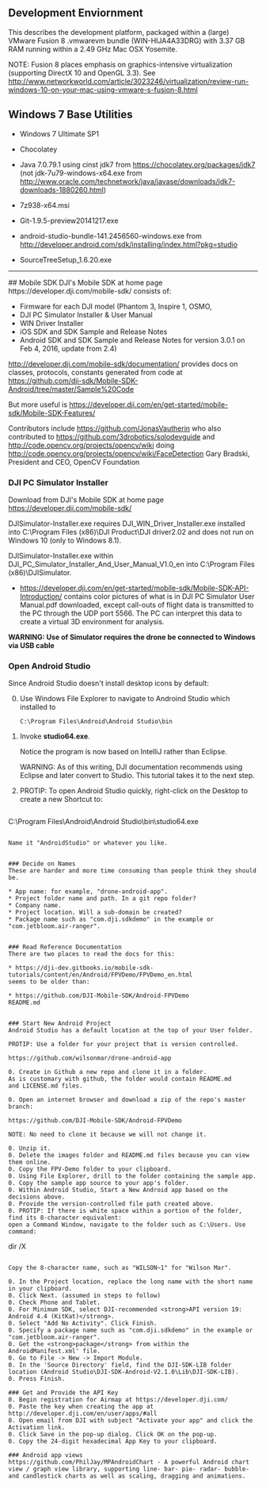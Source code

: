 ## Development Enviornment

This describes the development platform, packaged within a (large)
VMware Fusion 8 .vmwarevm bundle (WIN-HIJA4A33DRG) with 3.37 GB RAM running within a 2.49 GHz Mac OSX Yosemite.

NOTE: Fusion 8 places emphasis on graphics-intensive virtualization
(supporting DirectX 10 and OpenGL 3.3). See http://www.networkworld.com/article/3023246/virtualization/review-run-windows-10-on-your-mac-using-vmware-s-fusion-8.html

## Windows 7 Base Utilities

* Windows 7 Ultimate SP1
* Chocolatey
* Java 7.0.79.1 using cinst jdk7 from https://chocolatey.org/packages/jdk7
  (not jdk-7u79-windows-x64.exe from http://www.oracle.com/technetwork/java/javase/downloads/jdk7-downloads-1880260.html)
* 7z938-x64.msi
* Git-1.9.5-preview20141217.exe

* android-studio-bundle-141.2456560-windows.exe from http://developer.android.com/sdk/installing/index.html?pkg=studio
* SourceTreeSetup_1.6.20.exe

<hr />

<a name="MobileSDK">
## Mobile SDK</a>
DJI's Mobile SDK at home page https://developer.dji.com/mobile-sdk/
consists of:

* Firmware for each DJI model (Phantom 3, Inspire 1, OSMO, 
* DJI PC Simulator Installer & User Manual
* WIN Driver Installer
* iOS SDK and SDK Sample and Release Notes
* Android SDK and SDK Sample and Release Notes for version 3.0.1 on Feb 4, 2016, update from 2.4)
 
http://developer.dji.com/mobile-sdk/documentation/
provides docs on classes, protocols, constants generated from code at
https://github.com/dji-sdk/Mobile-SDK-Android/tree/master/Sample%20Code

But more useful is https://developer.dji.com/en/get-started/mobile-sdk/Mobile-SDK-Features/

Contributors include https://github.com/JonasVautherin
who also contributed to https://github.com/3drobotics/solodevguide
and http://code.opencv.org/projects/opencv/wiki
doing http://code.opencv.org/projects/opencv/wiki/FaceDetection
Gary Bradski, President and CEO, OpenCV Foundation

### DJI PC Simulator Installer
Download from DJI's Mobile SDK at home page https://developer.dji.com/mobile-sdk/

DJISimulator-Installer.exe
requires DJI_WIN_Driver_Installer.exe installed into C:\Program Files (x86)\DJI Product\DJI driver2.02
and does not run on Windows 10 (only to Windows 8.1).

DJISimulator-Installer.exe within DJI_PC_Simulator_Installer_And_User_Manual_V1.0_en
into C:\Program Files (x86)\DJISimulator.

* https://developer.dji.com/en/get-started/mobile-sdk/Mobile-SDK-API-Introduction/
  contains color pictures of what is in DJI PC Simulator User Manual.pdf downloaded,
  except call-outs of flight data is transmitted to the PC through the UDP port 5566.
  The PC can interpret this data to create a virtual 3D environment for analysis.

<strong>WARNING: Use of Simulator requires the drone be connected to Windows via USB cable</strong>

### Open Android Studio
Since Android Studio doesn't install desktop icons by default:

0. Use Windows File Explorer to navigate to Androind Studio which installed to

   ```
   C:\Program Files\Android\Android Studio\bin
   ```

0. Invoke <strong>studio64.exe</strong>.

   Notice the program is now based on IntelliJ rather than Eclipse.

   WARNING: As of this writing, DJI documentation
   recommends using Eclipse and later convert to Studio.
   This tutorial takes it to the next step.

0. PROTIP: To open Android Studio quickly, right-click on the Desktop
   to create a new Shortcut to:

   ```
C:\Program Files\Android\Android Studio\bin\studio64.exe
   ```

   Name it "AndroidStudio" or whatever you like.


### Decide on Names
These are harder and more time consuming than people think they should be.

   * App name: for example, "drone-android-app".
   * Project folder name and path. In a git repo folder? 
   * Company name.
   * Project location. Will a sub-domain be created?
   * Package name such as "com.dji.sdkdemo" in the example or "com.jetbloom.air-ranger".


### Read Reference Documentation
There are two places to read the docs for this:

* https://dji-dev.gitbooks.io/mobile-sdk-tutorials/content/en/Android/FPVDemo/FPVDemo_en.html
  seems to be older than:

* https://github.com/DJI-Mobile-SDK/Android-FPVDemo
  README.md


### Start New Android Project
Android Studio has a default location at the top of your User folder.

PROTIP: Use a folder for your project that is version controlled.

   https://github.com/wilsonmar/drone-android-app

0. Create in Github a new repo and clone it in a folder.
   As is customary with github, the folder would contain README.md
   and LICENSE.md files.

0. Open an internet browser and download a zip of the repo's master branch:

   https://github.com/DJI-Mobile-SDK/Android-FPVDemo

   NOTE: No need to clone it because we will not change it.

0. Unzip it.
0. Delete the images folder and README.md files because you can view them online.
0. Copy the FPV-Demo folder to your clipboard.
0. Using File Explorer, drill to the folder containing the sample app.
0. Copy the sample app source to your app's folder.
0. Within Android Studio, Start a New Android app based on the decisions above.
0. Provide the version-controlled file path created above.
0. PROTIP: If there is white space within a portion of the folder, find its 8-character equivalent:
   open a Command Window, navigate to the folder such as C:\Users. Use command:

   ```
   dir /X
   ```

   Copy the 8-character name, such as "WILSON~1" for "Wilson Mar".

0. In the Project location, replace the long name with the short name in your clipboard.
0. Click Next. (assumed in steps to follow)
0. Check Phone and Tablet. 
0. For Minimum SDK, select DJI-recommended <strong>API version 19: Android 4.4 (KitKat)</strong>.
0. Select "Add No Activity". Click Finish.
0. Specify a package name such as "com.dji.sdkdemo" in the example or "com.jetbloom.air-ranger".
0. Get the <strong>package</strong> from within the AndroidManifest.xml' file.
0. Go to File -> New -> Import Module. 
0. In the 'Source Directory' field, find the DJI-SDK-LIB folder location (Android Studio\DJI-SDK-Android-V2.1.0\Lib\DJI-SDK-LIB). 
0. Press Finish.

### Get and Provide the API Key
0. Begin registration for Airmap at https://developer.dji.com/
0. Paste the key when creating the app at http://developer.dji.com/en/user/apps/#all
0. Open email from DJI with subject "Activate your app" and click the Activation link.
0. Click Save in the pop-up dialog. Click OK on the pop-up.
0. Copy the 24-digit hexadecimal App Key to your clipboard.

### Android app views
https://github.com/PhilJay/MPAndroidChart - A powerful Android chart view / graph view library, supporting line- bar- pie- radar- bubble- and candlestick charts as well as scaling, dragging and animations.
